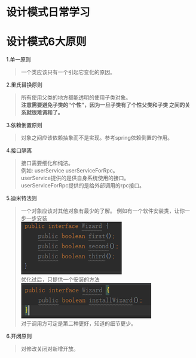 # 设计模式日常学习

# 设计模式6大原则

1.单一原则

>一个类应该只有一个引起它变化的原因。

2.里氏替换原则

>所有使用父类的地方都能透明的使用子类对象。<br/>
>**注意需要避免子类的“个性”，因为一旦子类有了个性父类和子类
>之间的关系就很难调和了。**

3.依赖倒置原则

>对象之间应该依赖抽象而不是实现。参考spring依赖倒置的作用。

4.接口隔离

>接口需要细化和纯洁。<br/>
>例如: userService userServiceForRpc。 <br/>
>userService提供的是供自身系统使用的接口。<br/>
>userServiceForRpc提供的是给外部调用的rpc接口。

5.迪米特法则

>一个对象应该对其他对象有最少的了解。
>例如有一个软件安装类，让你一步一步安装<br/>
>![软件安装类](https://github.com/langzhigang/design-pattern-demo/blob/master/src/main/resources/wizard.png)
><br/>
>优化过后，只提供一个安装的方法<br/>
>![软件安装类](https://github.com/langzhigang/design-pattern-demo/blob/master/src/main/resources/wizard1.png)
><br/>
>对于调用方可定是第二种更好，知道的细节更少。

6.开闭原则

>对修改关闭对新增开放。